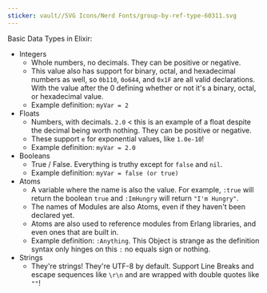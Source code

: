 ```yaml
---
sticker: vault//SVG Icons/Nerd Fonts/group-by-ref-type-60311.svg
---
```

Basic Data Types in Elixir: 
- Integers
	- Whole numbers, no decimals. They can be positive or negative. 
	- This value also has support for binary, octal, and hexadecimal numbers as well, so `0b110`, `0o644`, and `0x1F` are all valid declarations. With the value after the 0 defining whether or not it's a binary, octal, or hexadecimal value. 
	- Example definition: `myVar = 2`
- Floats
	- Numbers, with decimals. `2.0` < this is an example of a float despite the decimal being worth nothing. They can be positive or negative. 
	- These support `e` for exponential values, like `1.0e-10`! 
	- Example definition: `myVar = 2.0`
- Booleans
	- True / False. Everything is truthy except for `false` and `nil`. 
	- Example definition: `myVar = false (or true)`
- Atoms
	- A variable where the name is also the value. For example, `:true` will return the boolean `true` and `:ImHungry` will return `"I'm Hungry"`. 
	- The names of Modules are also Atoms, even if they haven't been declared yet. 
	- Atoms are also used to reference modules from Erlang libraries, and even ones that are built in. 
	- Example definition: `:Anything`. This Object is strange as the definition syntax only hinges on this `:` no equals sign or nothing. 
- Strings
	- They're strings! They're UTF-8 by default. Support Line Breaks and escape sequences like `\r\n` and are wrapped with double quotes like `""`! 